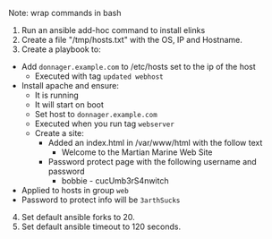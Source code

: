 Note: wrap commands in bash

1. Run an ansible add-hoc command to install elinks
2. Create a file "/tmp/hosts.txt" with the OS, IP and Hostname.
3. Create a playbook to:
  - Add `donnager.example.com` to /etc/hosts set to the ip of the host
    - Executed with tag `updated webhost`
  - Install apache and ensure:
    - It is running
    - It will start on boot
    - Set host to `donnager.example.com`
    - Executed when you run tag `webserver`
    - Create a site:
      - Added an index.html in /var/www/html with the follow text
         - Welcome to the Martian Marine Web Site
      - Password protect page with the following username and password
         - bobbie - cucUmb3rS4nwitch
   - Applied to hosts in group `web`
   - Password to protect info will be `3arthSucks`
4. Set default ansible forks to 20.
5. Set default ansible timeout to 120 seconds.
